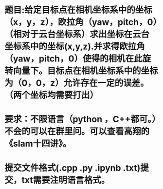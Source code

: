 # 题目:给定目标点在相机坐标系中的坐标（x，y，z），欧拉角（yaw，pitch，0）（相对于云台坐标系）求出坐标在云台坐标系中的坐标(x,y,z).并求得欧拉角（yaw，pitch，0）使得的相机在此旋转向量下。目标点在相机坐标系中的坐标为（0，0，z）允许存在一定的误差。（两个坐标均需要打出）
# 要求：不限语言（python ，C++都可。）不会的可以在群里问。可以查看高翔的《slam十四讲》。
# 提交文件格式(.cpp .py .ipynb  .txt)提交，txt需要注明语言格式。